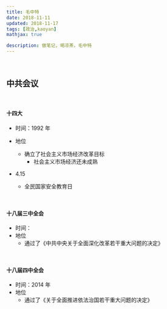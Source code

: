```yaml
---
title: 毛中特
date: 2018-11-11
updated: 2018-11-17
tags: [政治,kaoyan]
mathjax: true

description: 做笔记，喝凉茶，毛中特
---
```


<br>

## 中共会议

<br>

#### 十四大

- 时间：1992 年
- 地位
   - 确立了社会主义市场经济改革目标
      - 社会主义市场经济还未成熟

- 4.15
   - 全民国家安全教育日

<br>

#### 十八届三中全会

- 时间：
- 地位
   - 通过了《中共中央关于全面深化改革若干重大问题的决定》


<br>

#### 十八届四中全会

- 时间：2014 年
- 地位
   - 通过了《关于全面推进依法治国若干重大问题的决定》


